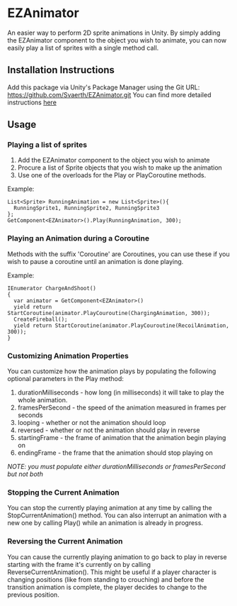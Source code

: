 # EZAnimator
An easier way to perform 2D sprite animations in Unity. By simply adding the EZAnimator component to the object you wish to animate, you can now easily play a list of sprites with a single method call.

## Installation Instructions
Add this package via Unity's Package Manager using the Git URL: https://github.com/Svaerth/EZAnimator.git 
You can find more detailed instructions [here](https://docs.unity3d.com/Manual/upm-ui-giturl.html)

## Usage

### Playing a list of sprites
1. Add the EZAnimator component to the object you wish to animate
2. Procure a list of Sprite objects that you wish to make up the animation
3. Use one of the overloads for the Play or PlayCoroutine methods.

Example:
```
List<Sprite> RunningAnimation = new List<Sprite>(){
  RunningSprite1, RunningSprite2, RunningSprite3
};
GetComponent<EZAnimator>().Play(RunningAnimation, 300);
```

### Playing an Animation during a Coroutine
Methods with the suffix 'Coroutine' are Coroutines, you can use these if you wish to pause a coroutine until an animation is done playing.

Example:
```
IEnumerator ChargeAndShoot()
{
  var animator = GetComponent<EZAnimator>()
  yield return StartCoroutine(animator.PlayCouroutine(ChargingAnimation, 300));
  CreateFireball();
  yield return StartCoroutine(animator.PlayCouroutine(RecoilAnimation, 300));
}
```

### Customizing Animation Properties
You can customize how the animation plays by populating the following optional parameters in the Play method:
1. durationMilliseconds - how long (in milliseconds) it will take to play the whole animation.
2. framesPerSecond - the speed of the animation measured in frames per seconds 
3. looping - whether or not the animation should loop
4. reversed - whether or not the animation should play in reverse
5. startingFrame - the frame of animation that the animation begin playing on
6. endingFrame - the frame that the animation should stop playing on

*NOTE: you must populate either durationMilliseconds or framesPerSecond but not both*

### Stopping the Current Animation
You can stop the currently playing animation at any time by calling the StopCurrentAnimation() method. You can also interrupt an animation with a new one by calling Play() while an animation is already in progress.

### Reversing the Current Animation
You can cause the currently playing animation to go back to play in reverse starting with the frame it's currently on by calling ReverseCurrentAnimation(). This might be useful if a player character is changing positions (like from standing to crouching) and before the transition animation is complete, the player decides to change to the previous position.
